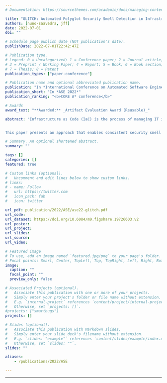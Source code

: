 ```yaml
---
# Documentation: https://sourcethemes.com/academic/docs/managing-content/

title: "GLITCH: Automated Polyglot Security Smell Detection in Infrastructure as Code"
authors: [nuno-saavedra, jff]
date: 2022-07-01
doi: ""

# Schedule page publish date (NOT publication's date).
publishDate: 2022-07-01T22:42:47Z

# Publication type.
# Legend: 0 = Uncategorized; 1 = Conference paper; 2 = Journal article;
# 3 = Preprint / Working Paper; 4 = Report; 5 = Book; 6 = Book section;
# 7 = Thesis; 8 = Patent
publication_types: ["paper-conference"]

# Publication name and optional abbreviated publication name.
publication: "In *International Conference on Automated Software Engineering, 2022*"
publication_short: "In *ASE 2022*"
publication_ranking: "<b>CORE A* conference</b>"

# Awards
award_text: "**Awarded:** _Artifact Evaluation Award (Reusable)_"

abstract: "Infrastructure as Code (IaC) is the process of managing IT infrastructure via programmable configuration files (also called IaC scripts). Like other software artifacts, IaC scripts may contain security smells, which are coding patterns that can result in security weaknesses. Automated analysis tools to detect security smells in IaC scripts exist, but they focus on specific technologies such as Puppet, Ansible, or Chef. This means that when the detection of a new smell is implemented in one of the tools, it is not immediately available for the technologies supported by the other tools --- the only option is to duplicate the effort.


This paper presents an approach that enables consistent security smell detection across different IaC technologies. We conduct a large-scale empirical study that analyzes security smells on three large datasets containing 196,755 IaC scripts and 12,281,251 LOC. We show that all categories of security smells are identified across all datasets and we identify some smells that might affect many IaC projects. To conduct this study, we developed GLITCH, a new technology-agnostic framework that enables automated polyglot smell detection by transforming IaC scripts into an intermediate representation, on which different security smell detectors can be defined. GLITCH currently supports the detection of nine different security smells in scripts written in Ansible, Chef, or Puppet. We compare GLITCH with state-of-the-art security smell detectors. The results obtained not only show that GLITCH can reduce the effort of writing security smell analyses for multiple IaC technologies, but also that it has higher precision and recall than the current state-of-the-art tools."

# Summary. An optional shortened abstract.
summary: ""

tags: []
categories: []
featured: true

# Custom links (optional).
#   Uncomment and edit lines below to show custom links.
# links:
# - name: Follow
#   url: https://twitter.com
#   icon_pack: fab
#   icon: twitter

url_pdf: publication/2022/ASE/ase22-glitch.pdf
url_code: 
url_dataset: https://doi.org/10.6084/m9.figshare.19726603.v2
url_poster:
url_project:
url_slides:
url_source:
url_video:

# Featured image
# To use, add an image named `featured.jpg/png` to your page's folder. 
# Focal points: Smart, Center, TopLeft, Top, TopRight, Left, Right, BottomLeft, Bottom, BottomRight.
image:
  caption: ""
  focal_point: ""
  preview_only: false

# Associated Projects (optional).
#   Associate this publication with one or more of your projects.
#   Simply enter your project's folder or file name without extension.
#   E.g. `internal-project` references `content/project/internal-project/index.md`.
#   Otherwise, set `projects: []`.
#projects: ["smartbugs"]
projects: []

# Slides (optional).
#   Associate this publication with Markdown slides.
#   Simply enter your slide deck's filename without extension.
#   E.g. `slides: "example"` references `content/slides/example/index.md`.
#   Otherwise, set `slides: ""`.
slides: ""

aliases:
    - /publications/2022/ASE

---
```



---
